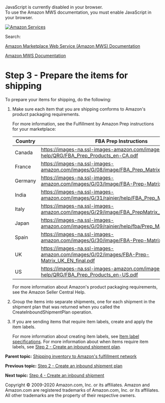 <div id="MWSDX_noscript">

JavaScript is currently disabled in your browser.  
To use the Amazon MWS documentation, you must enable JavaScript in your
browser.

</div>

<div id="MWSDX_divtop">

[![Amazon
Services](https://images-na.ssl-images-amazon.com/images/G/08/mwsportal/fr_FR/amazonservices.gif "Amazon Services")](http://services.amazon.fr)

<div id="MWSDX_search">

<span id="MWSDX_searchlbl">Search:</span>

</div>

  
<span id="MWSDX_titlebar">[Amazon Marketplace Web Service (Amazon MWS)
Documentation](https://developer.amazonservices.fr/gp/mws/docs.html)</span>

</div>

<div id="MWSDX_divbottom">

<div id="MWSDX_divleft">

<div id="MWSDX_toc">

</div>

</div>

<div id="MWSDX_divright">

<div id="MWSDX_content">

<span id="MWSDX_breadcrumbs">[Amazon MWS
Documentation](https://developer.amazonservices.fr/gp/mws/docs.html)</span>

Step 3 - Prepare the items for shipping
=======================================

<div class="body taskbody">

<div class="section context">

To prepare your items for shipping, do the following:

</div>

1.  <span class="ph cmd">Make sure each item that you are shipping
    conforms to Amazon's product packaging requirements.</span>
    <div class="itemgroup info">

    For more information, see the Fulfillment by Amazon Prep
    instructions for your marketplace:
    <div class="tablenoborder">

    | Country | FBA Prep Instructions                                                                                                                                                                                                  |
    |---------|------------------------------------------------------------------------------------------------------------------------------------------------------------------------------------------------------------------------|
    | Canada  | <a href="https://images-na.ssl-images-amazon.com/images/G/01/fba-help/QRG/FBA_Prep_Products_en-CA.pdf" class="xref">https://images-na.ssl-images-amazon.com/images/G/01/fba-help/QRG/FBA_Prep_Products_en-CA.pdf</a>   |
    | France  | <a href="https://images-na.ssl-images-amazon.com/images/G/08/image/FBA_Prep_Matrix_FR.pdf" class="xref">https://images-na.ssl-images-amazon.com/images/G/08/image/FBA_Prep_Matrix_FR.pdf</a>                           |
    | Germany | <a href="https://images-na.ssl-images-amazon.com/images/G/03/Image/FBA-Prep-Matrix_DE.pdf" class="xref">https://images-na.ssl-images-amazon.com/images/G/03/Image/FBA-Prep-Matrix_DE.pdf</a>                           |
    | India   | <a href="https://images-na.ssl-images-amazon.com/images/G/31/rainier/help/FBA_Prep_Matrix_IN_Final.pdf" class="xref">https://images-na.ssl-images-amazon.com/images/G/31/rainier/help/FBA_Prep_Matrix_IN_Final.pdf</a> |
    | Italy   | <a href="https://images-na.ssl-images-amazon.com/images/G/29/image/FBA_PrepMatrix_IT.pdf" class="xref">https://images-na.ssl-images-amazon.com/images/G/29/image/FBA_PrepMatrix_IT.pdf</a>                             |
    | Japan   | <a href="https://images-na.ssl-images-amazon.com/images/G/09/rainier/help/fba/Prep_Matrix_Text_JP.pdf" class="xref">https://images-na.ssl-images-amazon.com/images/G/09/rainier/help/fba/Prep_Matrix_Text_JP.pdf</a>   |
    | Spain   | <a href="https://images-na.ssl-images-amazon.com/images/G/30/image/FBA-Prep-Matrix_ES.pdf" class="xref">https://images-na.ssl-images-amazon.com/images/G/30/image/FBA-Prep-Matrix_ES.pdf</a>                           |
    | UK      | <a href="https://images-na.ssl-images-amazon.com/images/G/02/images/FBA-Prep-Matrix_UK_EN_final.pdf" class="xref">https://images-na.ssl-images-amazon.com/images/G/02/images/FBA-Prep-Matrix_UK_EN_final.pdf</a>       |
    | US      | <a href="https://images-na.ssl-images-amazon.com/images/G/01/fba-help/QRG/FBA_Prep_Products_en-US.pdf" class="xref">https://images-na.ssl-images-amazon.com/images/G/01/fba-help/QRG/FBA_Prep_Products_en-US.pdf</a>   |

    </div>

    For more information about Amazon's product packaging requirements,
    see the Amazon Seller Central Help.

    </div>
2.  <span class="ph cmd">Group the items into separate shipments, one
    for each shipment in the shipment plan that was returned when you
    called the <span
    class="keyword apiname">CreateInboundShipmentPlan</span> operation.
    </span>
3.  <span class="ph cmd">If you are sending items that require item
    labels, create and apply the item labels. </span>
    <div class="itemgroup info">

    For more information about creating item labels, see
    <a href="FBAGuide_ItemLabelSpec.md" class="xref">Item label specifications</a>.
    For more information about when items require item labels, see
    <a href="FBAGuide_CreateInShipPlan.md" class="xref">Step 2 - Create an inbound shipment plan</a>.

    </div>

</div>

<div class="related-links">

<div class="familylinks">

<div class="parentlink">

**Parent topic:**
<a href="../fba_guide/FBAGuide_ShipInventoryToAFN.md" class="link">Shipping inventory to Amazon's fulfillment network</a>

</div>

<div class="previouslink">

**Previous topic:**
<a href="../fba_guide/FBAGuide_CreateInShipPlan.md" class="link">Step 2 - Create an inbound shipment plan</a>

</div>

<div class="nextlink">

**Next topic:**
<a href="../fba_guide/FBAGuide_CreateInShip.md" class="link">Step 4 - Create an inbound shipment</a>

</div>

</div>

</div>

<div id="MWSDX_footer">

Copyright © 2009-2020 Amazon.com, Inc. or its affiliates. Amazon and
Amazon.com are registered trademarks of Amazon.com, Inc. or its
affiliates. All other trademarks are the property of their respective
owners.

</div>

</div>

</div>

<div style="clear: both;">

</div>

</div>
